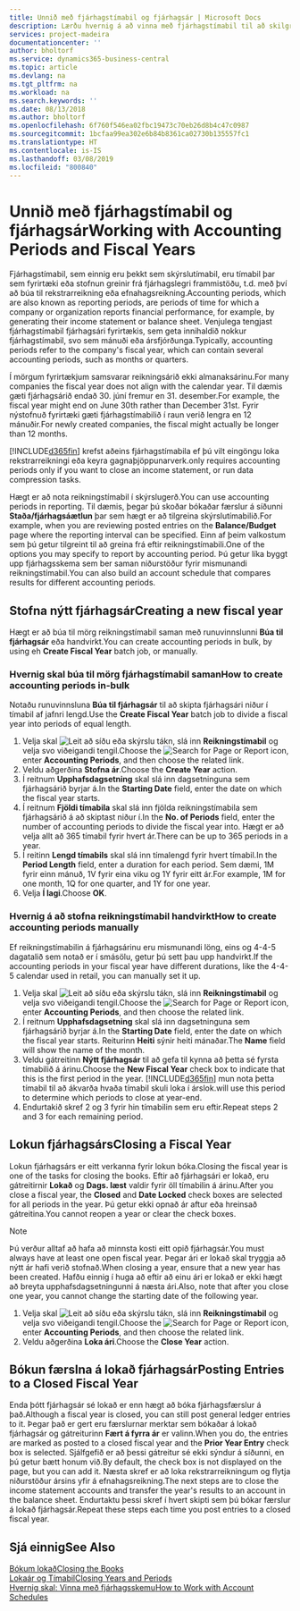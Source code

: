 ```yaml
---
title: Unnið með fjárhagstímabil og fjárhagsár | Microsoft Docs
description: Lærðu hvernig á að vinna með fjárhagstímabil til að skilgreina hvenær fyrirtækið greinir frá fjárhagslegri frammistöðu.
services: project-madeira
documentationcenter: ''
author: bholtorf
ms.service: dynamics365-business-central
ms.topic: article
ms.devlang: na
ms.tgt_pltfrm: na
ms.workload: na
ms.search.keywords: ''
ms.date: 08/13/2018
ms.author: bholtorf
ms.openlocfilehash: 6f760f546ea02fbc19473c70eb26d8b4c47c0987
ms.sourcegitcommit: 1bcfaa99ea302e6b84b8361ca02730b135557fc1
ms.translationtype: HT
ms.contentlocale: is-IS
ms.lasthandoff: 03/08/2019
ms.locfileid: "800840"
---
```

# <a name="working-with-accounting-periods-and-fiscal-years"></a><span data-ttu-id="9f801-103">Unnið með fjárhagstímabil og fjárhagsár</span><span class="sxs-lookup"><span data-stu-id="9f801-103">Working with Accounting Periods and Fiscal Years</span></span>
<span data-ttu-id="9f801-104">Fjárhagstímabil, sem einnig eru þekkt sem skýrslutímabil, eru tímabil þar sem fyrirtæki eða stofnun greinir frá fjárhagslegri frammistöðu, t.d. með því að búa til rekstrarreikning eða efnahagsreikning.</span><span class="sxs-lookup"><span data-stu-id="9f801-104">Accounting periods, which are also known as reporting periods, are periods of time for which a company or organization reports financial performance, for example, by generating their income statement or balance sheet.</span></span> <span data-ttu-id="9f801-105">Venjulega tengjast fjárhagstímabil fjárhagsári fyrirtækis, sem geta innihaldið nokkur fjárhagstímabil, svo sem mánuði eða ársfjórðunga.</span><span class="sxs-lookup"><span data-stu-id="9f801-105">Typically, accounting periods refer to the company's fiscal year, which can contain several accounting periods, such as months or quarters.</span></span>

<span data-ttu-id="9f801-106">Í mörgum fyrirtækjum samsvarar reikningsárið ekki almanaksárinu.</span><span class="sxs-lookup"><span data-stu-id="9f801-106">For many companies the fiscal year does not align with the calendar year.</span></span> <span data-ttu-id="9f801-107">Til dæmis gæti fjárhagsárið endað 30. júní fremur en 31. desember.</span><span class="sxs-lookup"><span data-stu-id="9f801-107">For example, the fiscal year might end on June 30th rather than December 31st.</span></span> <span data-ttu-id="9f801-108">Fyrir nýstofnuð fyrirtæki gæti fjárhagstímabilið í raun verið lengra en 12 mánuðir.</span><span class="sxs-lookup"><span data-stu-id="9f801-108">For newly created companies, the fiscal might actually be longer than 12 months.</span></span> 

[!INCLUDE[d365fin](includes/d365fin_md.md)] <span data-ttu-id="9f801-109">krefst aðeins fjárhagstímabila ef þú vilt eingöngu loka rekstrarreikningi eða keyra gagnaþjöppunarverk.</span><span class="sxs-lookup"><span data-stu-id="9f801-109">only requires accounting periods only if you want to close an income statement, or run data compression tasks.</span></span> 

<span data-ttu-id="9f801-110">Hægt er að nota reikningstímabil í skýrslugerð.</span><span class="sxs-lookup"><span data-stu-id="9f801-110">You can use accounting periods in reporting.</span></span> <span data-ttu-id="9f801-111">Til dæmis, þegar þú skoðar bókaðar færslur á síðunni **Staða/fjárhagsáætlun** þar sem hægt er að tilgreina skýrslutímabilið.</span><span class="sxs-lookup"><span data-stu-id="9f801-111">For example, when you are reviewing posted entries on the **Balance/Budget** page where the reporting interval can be specified.</span></span> <span data-ttu-id="9f801-112">Einn af þeim valkostum sem þú getur tilgreint til að greina frá eftir reikningstímabili.</span><span class="sxs-lookup"><span data-stu-id="9f801-112">One of the options you may specify to report by accounting period.</span></span> <span data-ttu-id="9f801-113">Þú getur líka byggt upp fjárhagsskema sem ber saman niðurstöður fyrir mismunandi reikningstímabil.</span><span class="sxs-lookup"><span data-stu-id="9f801-113">You can also build an account schedule that compares results for different accounting periods.</span></span>

## <a name="creating-a-new-fiscal-year"></a><span data-ttu-id="9f801-114">Stofna nýtt fjárhagsár</span><span class="sxs-lookup"><span data-stu-id="9f801-114">Creating a new fiscal year</span></span>
<span data-ttu-id="9f801-115">Hægt er að búa til mörg reikningstímabil saman með runuvinnslunni **Búa til fjárhagsár** eða handvirkt.</span><span class="sxs-lookup"><span data-stu-id="9f801-115">You can create accounting periods in bulk, by using eh **Create Fiscal Year** batch job, or manually.</span></span>

### <a name="how-to-create-accounting-periods-in-bulk"></a><span data-ttu-id="9f801-116">Hvernig skal búa til mörg fjárhagstímabil saman</span><span class="sxs-lookup"><span data-stu-id="9f801-116">How to create accounting periods in-bulk</span></span>
<span data-ttu-id="9f801-117">Notaðu runuvinnsluna **Búa til fjárhagsár** til að skipta fjárhagsári niður í tímabil af jafnri lengd.</span><span class="sxs-lookup"><span data-stu-id="9f801-117">Use the **Create Fiscal Year** batch job to divide a fiscal year into periods of equal length.</span></span>  

1. <span data-ttu-id="9f801-118">Velja skal ![Leit að síðu eða skýrslu](media/ui-search/search_small.png "Leit að síðu eða skýrslu táknið") tákn, slá inn **Reikningstímabil** og velja svo viðeigandi tengil.</span><span class="sxs-lookup"><span data-stu-id="9f801-118">Choose the ![Search for Page or Report](media/ui-search/search_small.png "Search for Page or Report icon") icon, enter **Accounting Periods**, and then choose the related link.</span></span>  
2. <span data-ttu-id="9f801-119">Veldu aðgerðina **Stofna ár**.</span><span class="sxs-lookup"><span data-stu-id="9f801-119">Choose the **Create Year** action.</span></span>  <!--What about the Scheduling option? Should we mention that? There's also the Report Output Type field...-->
3. <span data-ttu-id="9f801-120">Í reitnum **Upphafsdagsetning** skal slá inn dagsetninguna sem fjárhagsárið byrjar á.</span><span class="sxs-lookup"><span data-stu-id="9f801-120">In the **Starting Date** field, enter the date on which the fiscal year starts.</span></span>  
4. <span data-ttu-id="9f801-121">Í reitnum **Fjöldi tímabila** skal slá inn fjölda reikningstímabila sem fjárhagsárið á að skiptast niður í.</span><span class="sxs-lookup"><span data-stu-id="9f801-121">In the **No. of Periods** field, enter the number of accounting periods to divide the fiscal year into.</span></span> <span data-ttu-id="9f801-122">Hægt er að velja allt að 365 tímabil fyrir hvert ár.</span><span class="sxs-lookup"><span data-stu-id="9f801-122">There can be up to 365 periods in a year.</span></span>  
5. <span data-ttu-id="9f801-123">Í reitinn **Lengd tímabils** skal slá inn tímalengd fyrir hvert tímabil.</span><span class="sxs-lookup"><span data-stu-id="9f801-123">In the **Period Length** field, enter a duration for each period.</span></span> <span data-ttu-id="9f801-124">Sem dæmi, 1M fyrir einn mánuð, 1V fyrir eina viku og 1Y fyrir eitt ár.</span><span class="sxs-lookup"><span data-stu-id="9f801-124">For example, 1M for one month, 1Q for one quarter, and 1Y for one year.</span></span>  
6. <span data-ttu-id="9f801-125">Velja **Í lagi**.</span><span class="sxs-lookup"><span data-stu-id="9f801-125">Choose **OK**.</span></span>  

### <a name="how-to-create-accounting-periods-manually"></a><span data-ttu-id="9f801-126">Hvernig á að stofna reikningstímabil handvirkt</span><span class="sxs-lookup"><span data-stu-id="9f801-126">How to create accounting periods manually</span></span>
<span data-ttu-id="9f801-127">Ef reikningstímabilin á fjárhagsárinu eru mismunandi löng, eins og 4-4-5 dagatalið sem notað er í smásölu, getur þú sett þau upp handvirkt.</span><span class="sxs-lookup"><span data-stu-id="9f801-127">If the accounting periods in your fiscal year have different durations, like the 4-4-5 calendar used in retail, you can manually set it up.</span></span>  
  
1. <span data-ttu-id="9f801-128">Velja skal ![Leit að síðu eða skýrslu](media/ui-search/search_small.png "Leit að síðu eða skýrslu táknið") tákn, slá inn **Reikningstímabil** og velja svo viðeigandi tengil.</span><span class="sxs-lookup"><span data-stu-id="9f801-128">Choose the ![Search for Page or Report](media/ui-search/search_small.png "Search for Page or Report icon") icon, enter **Accounting Periods**, and then choose the related link.</span></span>  
2. <span data-ttu-id="9f801-129">Í reitnum **Upphafsdagsetning** skal slá inn dagsetninguna sem fjárhagsárið byrjar á.</span><span class="sxs-lookup"><span data-stu-id="9f801-129">In the **Starting Date** field, enter the date on which the fiscal year starts.</span></span> <span data-ttu-id="9f801-130">Reiturinn **Heiti** sýnir heiti mánaðar.</span><span class="sxs-lookup"><span data-stu-id="9f801-130">The **Name** field will show the name of the month.</span></span>  
3. <span data-ttu-id="9f801-131">Veldu gátreitinn **Nýtt fjárhagsár** til að gefa til kynna að þetta sé fyrsta tímabilið á árinu.</span><span class="sxs-lookup"><span data-stu-id="9f801-131">Choose the **New Fiscal Year** check box to indicate that this is the first period in the year.</span></span> [!INCLUDE[d365fin](includes/d365fin_md.md)] <span data-ttu-id="9f801-132">mun nota þetta tímabil til að ákvarða hvaða tímabil skuli loka í árslok.</span><span class="sxs-lookup"><span data-stu-id="9f801-132">will use this period to determine which periods to close at year-end.</span></span>
4. <span data-ttu-id="9f801-133">Endurtakið skref 2 og 3 fyrir hin tímabilin sem eru eftir.</span><span class="sxs-lookup"><span data-stu-id="9f801-133">Repeat steps 2 and 3 for each remaining period.</span></span>  

## <a name="closing-a-fiscal-year"></a><span data-ttu-id="9f801-134">Lokun fjárhagsárs</span><span class="sxs-lookup"><span data-stu-id="9f801-134">Closing a Fiscal Year</span></span>
<span data-ttu-id="9f801-135">Lokun fjárhagsárs er eitt verkanna fyrir lokun bóka.</span><span class="sxs-lookup"><span data-stu-id="9f801-135">Closing the fiscal year is one of the tasks for closing the books.</span></span> <span data-ttu-id="9f801-136">Eftir að fjárhagsári er lokað, eru gátreitirnir **Lokað** og **Dags. læst** valdir fyrir öll tímabilin á árinu.</span><span class="sxs-lookup"><span data-stu-id="9f801-136">After you close a fiscal year, the **Closed** and **Date Locked** check boxes are selected for all periods in the year.</span></span> <span data-ttu-id="9f801-137">Þú getur ekki opnað ár aftur eða hreinsað gátreitina.</span><span class="sxs-lookup"><span data-stu-id="9f801-137">You cannot reopen a year or clear the check boxes.</span></span>

> [!NOTE]  
>  <span data-ttu-id="9f801-138">Þú verður alltaf að hafa að minnsta kosti eitt opið fjárhagsár.</span><span class="sxs-lookup"><span data-stu-id="9f801-138">You must always have at least one open fiscal year.</span></span> <span data-ttu-id="9f801-139">Þegar ári er lokað skal tryggja að nýtt ár hafi verið stofnað.</span><span class="sxs-lookup"><span data-stu-id="9f801-139">When closing a year, ensure that a new year has been created.</span></span> <span data-ttu-id="9f801-140">Hafðu einnig í huga að eftir að einu ári er lokað er ekki hægt að breyta upphafsdagsetningunni á næsta ári.</span><span class="sxs-lookup"><span data-stu-id="9f801-140">Also, note that after you close one year, you cannot change the starting date of the following year.</span></span>

1. <span data-ttu-id="9f801-141">Velja skal ![Leit að síðu eða skýrslu](media/ui-search/search_small.png "Leit að síðu eða skýrslu táknið") tákn, slá inn **Reikningstímabil** og velja svo viðeigandi tengil.</span><span class="sxs-lookup"><span data-stu-id="9f801-141">Choose the ![Search for Page or Report](media/ui-search/search_small.png "Search for Page or Report icon") icon, enter **Accounting Periods**, and then choose the related link.</span></span>  
2. <span data-ttu-id="9f801-142">Veldu aðgerðina **Loka ári**.</span><span class="sxs-lookup"><span data-stu-id="9f801-142">Choose the **Close Year** action.</span></span>  

## <a name="posting-entries-to-a-closed-fiscal-year"></a><span data-ttu-id="9f801-143">Bókun færslna á lokað fjárhagsár</span><span class="sxs-lookup"><span data-stu-id="9f801-143">Posting Entries to a Closed Fiscal Year</span></span>
<span data-ttu-id="9f801-144">Enda þótt fjárhagsár sé lokað er enn hægt að bóka fjárhagsfærslur á það.</span><span class="sxs-lookup"><span data-stu-id="9f801-144">Although a fiscal year is closed, you can still post general ledger entries to it.</span></span> <span data-ttu-id="9f801-145">Þegar það er gert eru færslurnar merktar sem bókaðar á lokað fjárhagsár og gátreiturinn **Fært á fyrra ár** er valinn.</span><span class="sxs-lookup"><span data-stu-id="9f801-145">When you do, the entries are marked as posted to a closed fiscal year and the **Prior Year Entry** check box is selected.</span></span> <span data-ttu-id="9f801-146">Sjálfgefið er að þessi gátreitur sé ekki sýndur á síðunni, en þú getur bætt honum við.</span><span class="sxs-lookup"><span data-stu-id="9f801-146">By default, the check box is not displayed on the page, but you can add it.</span></span> <span data-ttu-id="9f801-147">Næsta skref er að loka rekstrarreikningum og flytja niðurstöður ársins yfir á efnahagsreikning.</span><span class="sxs-lookup"><span data-stu-id="9f801-147">The next steps are to close the income statement accounts and transfer the year's results to an account in the balance sheet.</span></span> <span data-ttu-id="9f801-148">Endurtaktu þessi skref í hvert skipti sem þú bókar færslur á lokað fjárhagsár.</span><span class="sxs-lookup"><span data-stu-id="9f801-148">Repeat these steps each time you post entries to a closed fiscal year.</span></span>

## <a name="see-also"></a><span data-ttu-id="9f801-149">Sjá einnig</span><span class="sxs-lookup"><span data-stu-id="9f801-149">See Also</span></span>
[<span data-ttu-id="9f801-150">Bókum lokað</span><span class="sxs-lookup"><span data-stu-id="9f801-150">Closing the Books</span></span>](year-close-books.md)  
[<span data-ttu-id="9f801-151">Lokaár og Tímabil</span><span class="sxs-lookup"><span data-stu-id="9f801-151">Closing Years and Periods</span></span>](year-close-years-periods.md)  
[<span data-ttu-id="9f801-152">Hvernig skal: Vinna með fjárhagsskemu</span><span class="sxs-lookup"><span data-stu-id="9f801-152">How to Work with Account Schedules</span></span>](bi-how-work-account-schedule.md)  
  






